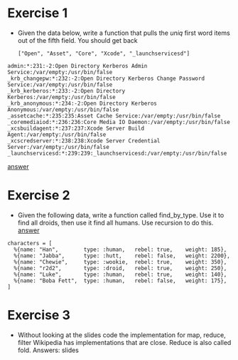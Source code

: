 # Exercise 1
* Given the data below, write a function that pulls the _uniq_  first word
  items out of the fifth field. You should get back
  ```
  ["Open", "Asset", "Core", "Xcode", "_launchservicesd"]
  ```

```
admin:*:231:-2:Open Directory Kerberos Admin Service:/var/empty:/usr/bin/false
_krb_changepw:*:232:-2:Open Directory Kerberos Change Password Service:/var/empty:/usr/bin/false
_krb_kerberos:*:233:-2:Open Directory Kerberos:/var/empty:/usr/bin/false
_krb_anonymous:*:234:-2:Open Directory Kerberos Anonymous:/var/empty:/usr/bin/false
_assetcache:*:235:235:Asset Cache Service:/var/empty:/usr/bin/false
_coremediaiod:*:236:236:Core Media IO Daemon:/var/empty:/usr/bin/false
_xcsbuildagent:*:237:237:Xcode Server Build Agent:/var/empty:/usr/bin/false
_xcscredserver:*:238:238:Xcode Server Credential Server:/var/empty:/usr/bin/false
_launchservicesd:*:239:239:_launchservicesd:/var/empty:/usr/bin/false
```

[answer](https://github.com/MonkeyIsNull/fpexer/blob/master/test/fpexer_test.exs)

# Exercise 2

* Given the following data, write a function called find_by_type.
  Use it to find all droids, then use it find all humans. Use recursion to do this.
  [answer](https://github.com/MonkeyIsNull/fpexer/blob/master/lib/fpexer.ex)

```
characters = [
  %{name: "Han",        type: :human,   rebel: true,    weight: 185},
  %{name: "Jabba",      type: :hutt,    rebel: false,   weight: 2200},
  %{name: "Chewie",     type: :wookie,  rebel: true,    weight: 350},
  %{name: "r2d2",       type: :droid,   rebel: true,    weight: 250},
  %{name: "Luke",       type: :human,   rebel: true,    weight: 140},
  %{name: "Boba Fett",  type: :human,   rebel: false,   weight: 175},
]
```

# Exercise 3 

* Without looking at the slides code the implementation for map, reduce, filter
  Wikipedia has implementations that are close. Reduce is also called fold.
  Answers: slides 


